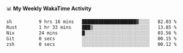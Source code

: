 <!--
**stamp711/stamp711** is a ✨ _special_ ✨ repository because its `README.md` (this file) appears on your GitHub profile.

Here are some ideas to get you started:

- 🔭 I’m currently working on ...
- 🌱 I’m currently learning ...
- 👯 I’m looking to collaborate on ...
- 🤔 I’m looking for help with ...
- 💬 Ask me about ...
- 📫 How to reach me: ...
- 😄 Pronouns: ...
- ⚡ Fun fact: ...
-->

📊 **My Weekly WakaTime Activity**

<!--START_SECTION:waka-->

```txt
sh          9 hrs 16 mins   ████████████████████▓░░░░   82.03 %
Rust        1 hr 33 mins    ███▒░░░░░░░░░░░░░░░░░░░░░   13.85 %
Nix         24 mins         █░░░░░░░░░░░░░░░░░░░░░░░░   03.56 %
Git         0 secs          ░░░░░░░░░░░░░░░░░░░░░░░░░   00.15 %
zsh         0 secs          ░░░░░░░░░░░░░░░░░░░░░░░░░   00.12 %
```

<!--END_SECTION:waka-->
